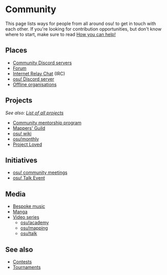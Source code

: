 # Community

This page lists ways for people from all around osu! to get in touch with each other. If you're looking for contribution opportunities, but don't know where to start, make sure to read [How you can help!](/wiki/Community/How_you_can_help!)

## Places

- [Community Discord servers](/wiki/Community/Discord_servers)
- [Forum](/wiki/Community/Forum)
- [Internet Relay Chat](/wiki/Community/Internet_Relay_Chat) (IRC)
- [osu! Discord server](/wiki/Community/Discord_servers#official)
- [Offline organisations](/wiki/Community/Organisations)

## Projects

*See also: [List of all projects](/wiki/Community/Projects)*

- [Community mentorship program](/wiki/Community/Community_Mentorship_Program)
- [Mappers' Guild](/wiki/Community/Mappers_Guild)
- [osu! wiki](/wiki/osu!_wiki)
- [osu!monthly](/wiki/Community/osu!monthly)
- [Project Loved](/wiki/Community/Project_Loved)

## Initiatives

- [osu! community meetings](/wiki/Community/osu!_community_meetings)
- [osu! Talk Event](/wiki/Community/osu!_Talk_Event)

## Media

- [Bespoke music](/wiki/Community/Bespoke_music)
- [Manga](/wiki/Community/Manga)
- [Video series](/wiki/Community/Video_series)
  - [osu!academy](/wiki/Community/Video_series/osu!academy)
  - [osu!mapping](/wiki/Community/Video_series/osu!mapping)
  - [osu!talk](/wiki/Community/Video_series/osu!talk)

## See also

- [Contests](/wiki/Contests)
- [Tournaments](/wiki/Tournaments)
